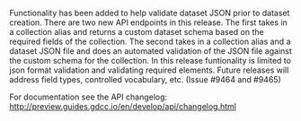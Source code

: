 Functionality has been added to help validate dataset JSON prior to dataset creation. There are two new API endpoints in this release. The first takes in a collection alias and returns a custom dataset schema based on the required fields of the collection. The second takes in a collection alias and a dataset JSON file and does an automated validation of the JSON file against the custom schema for the collection. In this release funtionality is limited to json format validation and validating required elements. Future releases will address field types, controlled vocabulary, etc. (Issue #9464 and #9465)

For documentation see the API changelog: http://preview.guides.gdcc.io/en/develop/api/changelog.html
